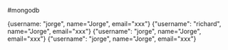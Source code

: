 #mongodb

{username: "jorge", name="Jorge", email="xxx"}
{"username": "richard", name="Jorge", email="xxx"}
{"username": "jorge", name="Jorge", email="xxx"}
{"username": "jorge", name="Jorge", email="xxx"}
